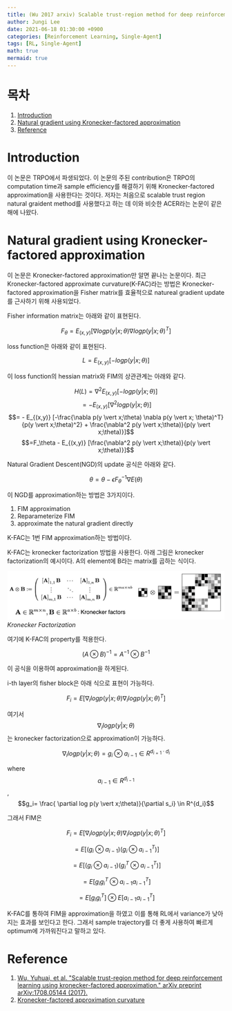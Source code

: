 ```yaml
---
title: (Wu 2017 arxiv) Scalable trust-region method for deep reinforcementlearning using Kronecker-factored approximation
author: Jungi Lee
date: 2021-06-18 01:30:00 +0900
categories: [Reinforcement Learning, Single-Agent]
tags: [RL, Single-Agent]
math: true
mermaid: true
---
```

# 목차 
1. [Introduction](#introduction)  
1. [Natural gradient using Kronecker-factored approximation](#natural-gradient-using-kronecker-factored-approximation)  
1. [Reference](#reference)  

# Introduction

이 논문은 TRPO에서 파생되었다. 이 논문의 주된 contribution은 TRPO의 computation time과 sample efficiency를 해결하기 위해 Kronecker-factored approximation을 사용한다는 것이다. 저자는 처음으로 scalable trust region natural graident method를 사용했다고 하는 데 이와 비슷한 ACER라는 논문이 같은 해에 나왔다.

# Natural gradient using Kronecker-factored approximation

이 논문은 Kronecker-factored approximation만 알면 끝나는 논문이다. 최근 Kronecker-factored approximate curvature(K-FAC)라는 방법은 Kronecker-factored approximation을 Fisher matrix를 효율적으로 natureal gradient update를 근사하기 위해 사용되었다. 

Fisher information matrix는 아래와 같이 표현된다.

$$F_\theta = E_{(x,y)}[\nabla log p(y \vert x;\theta) \nabla log p(y \vert x; \theta)^T]$$

loss function은 아래와 같이 표현된다.

$$L = E_{(x,y)} [- log p(y \vert x; \theta)]$$

이 loss function의 hessian matrix와 FIM의 상관관계는 아래와 같다.

$$H(L) = \nabla^2 E_{(x,y)} [-log p(y \vert x;\theta)]$$
$$= - E_{(x,y)} [\nabla^2 log p(y \vert x;\theta)]$$
$$= - E_{(x,y)} [-\frac{\nabla p(y \vert x;\theta) \nabla p(y \vert x; \theta)^T}{p(y \vert x;\theta)^2} + \frac{\nabla^2 p(y \vert x;\theta)}{p(y \vert x;\theta)}]$$
$$=F_\theta - E_{(x,y)} [\frac{\nabla^2 p(y \vert x;\theta)}{p(y \vert x;\theta)}]$$

Natural Gradient Descent(NGD)의 update 공식은 아래와 같다.

$$\theta = \theta - \epsilon F^{-1}_{\theta} \nabla E(\theta)$$

이 NGD를 approximation하는 방법은 3가지이다.

1. FIM approximation  
1. Reparameterize FIM  
1. approximate the natural gradient directly  

K-FAC는 1번 FIM approximation하는 방법이다. 

K-FAC는 kronecker factorization 방법을 사용한다. 아래 그림은 kronecker factorization의 예시이다. A의 element에 B라는 matrix를 곱하는 식이다. 

![fig1][fig1]
_Kronecker Factorization_

여기에 K-FAC의 property를 적용한다.

$$(A \otimes B)^{-1} = A^{-1} \otimes B^{-1}$$

이 공식을 이용하여 approximation을 하게된다.

i-th layer의 fisher block은 아래 식으로 표현이 가능하다.

$$F_i  = E[\nabla_i log p(y \vert x;\theta) \nabla_i log p (y \vert x;\theta)^T]$$

여기서 $$\nabla_i log p(y \vert x;\theta)$$는 kronecker factorization으로 approximation이 가능하다.

$$\nabla_i log p(y \vert x;\theta) = g_i \otimes a_{i-1} \in R^{d_{i=1} \cdot d_i}$$

where $$a_{i-1} \in R^{d_{i-1}}$$, $$g_i= \frac{ \partial log p(y \vert x;\theta)}{\partial s_i} \in R^{d_i}$$

그래서 FIM은

$$F_i = E[\nabla_i log p(y \vert x;\theta) \nabla_i log p(y \vert x; \theta)^T]$$

$$= E[(g_i \otimes a_{i-1}) (g_i \otimes a_{i-1}^T)]$$

$$= E[(g_i \otimes a_{i-1}) (g^T_i \otimes a^T_{i-1})]$$

$$=E[g_i g^T_i \otimes a_{i-1} a^T_{i-1}]$$

$$=E[g_i g^T_i] \otimes E[a_{i-1} a_{i-1}^T]$$

K-FAC를 통하여 FIM을 approximation을 하였고 이를 통해 RL에서 variance가 낮아지는 효과를 보인다고 한다. 그래서 sample trajectory를 더 좋게 사용하여 빠르게 optimum에 가까워진다고 말하고 있다.

# Reference
1. [Wu, Yuhuai, et al. "Scalable trust-region method for deep reinforcement learning using kronecker-factored approximation." arXiv preprint arXiv:1708.05144 (2017).][paper]
2. [Kronecker-factored approximation curvature][K-FAC]

[paper]: https://arxiv.org/pdf/1708.05144.pdf
[K-FAC]: https://towardsdatascience.com/introducing-k-fac-and-its-application-for-large-scale-deep-learning-4e3f9b443414

[fig1]: /assets/img/Single-agent/ACKTR/fig1.png

